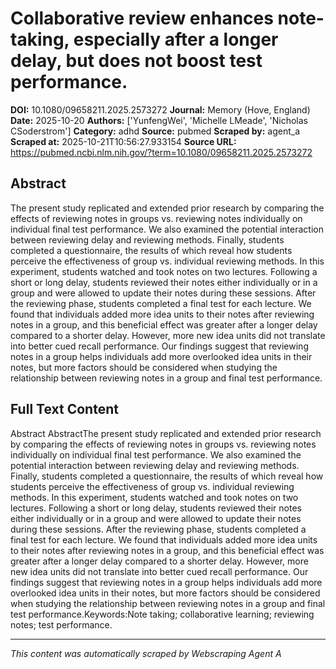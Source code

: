 # Collaborative review enhances note-taking, especially after a longer delay, but does not boost test performance.

**DOI:** 10.1080/09658211.2025.2573272
**Journal:** Memory (Hove, England)
**Date:** 2025-10-20
**Authors:** ['YunfengWei', 'Michelle LMeade', 'Nicholas CSoderstrom']
**Category:** adhd
**Source:** pubmed
**Scraped by:** agent_a
**Scraped at:** 2025-10-21T10:56:27.933154
**Source URL:** https://pubmed.ncbi.nlm.nih.gov/?term=10.1080/09658211.2025.2573272

## Abstract

The present study replicated and extended prior research by comparing the effects of reviewing notes in groups vs. reviewing notes individually on individual final test performance. We also examined the potential interaction between reviewing delay and reviewing methods. Finally, students completed a questionnaire, the results of which reveal how students perceive the effectiveness of group vs. individual reviewing methods. In this experiment, students watched and took notes on two lectures. Following a short or long delay, students reviewed their notes either individually or in a group and were allowed to update their notes during these sessions. After the reviewing phase, students completed a final test for each lecture. We found that individuals added more idea units to their notes after reviewing notes in a group, and this beneficial effect was greater after a longer delay compared to a shorter delay. However, more new idea units did not translate into better cued recall performance. Our findings suggest that reviewing notes in a group helps individuals add more overlooked idea units in their notes, but more factors should be considered when studying the relationship between reviewing notes in a group and final test performance.

## Full Text Content

Abstract AbstractThe present study replicated and extended prior research by comparing the effects of reviewing notes in groups vs. reviewing notes individually on individual final test performance. We also examined the potential interaction between reviewing delay and reviewing methods. Finally, students completed a questionnaire, the results of which reveal how students perceive the effectiveness of group vs. individual reviewing methods. In this experiment, students watched and took notes on two lectures. Following a short or long delay, students reviewed their notes either individually or in a group and were allowed to update their notes during these sessions. After the reviewing phase, students completed a final test for each lecture. We found that individuals added more idea units to their notes after reviewing notes in a group, and this beneficial effect was greater after a longer delay compared to a shorter delay. However, more new idea units did not translate into better cued recall performance. Our findings suggest that reviewing notes in a group helps individuals add more overlooked idea units in their notes, but more factors should be considered when studying the relationship between reviewing notes in a group and final test performance.Keywords:Note taking; collaborative learning; reviewing notes; test performance.

---
*This content was automatically scraped by Webscraping Agent A*

